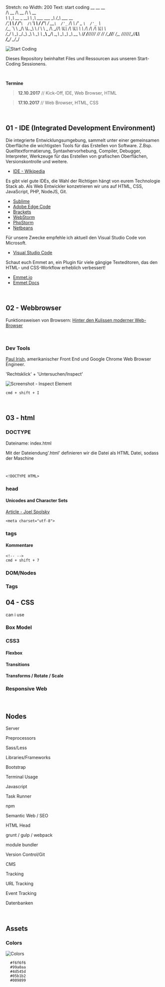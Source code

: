    Stretch: no      Width: 200	 Text: start coding
                                                                __                    __                           __                          
                                                               /\ \__                /\ \__                       /\ \  __                     
                                                           ____\ \ ,_\    __     _ __\ \ ,_\        ___    ___    \_\ \/\_\    ___      __     
                                                          /',__\\ \ \/  /'__`\  /\`'__\ \ \/       /'___\ / __`\  /'_` \/\ \ /' _ `\  /'_ `\   
                                                         /\__, `\\ \ \_/\ \L\.\_\ \ \/ \ \ \_     /\ \__//\ \L\ \/\ \L\ \ \ \/\ \/\ \/\ \L\ \  
                                                         \/\____/ \ \__\ \__/.\_\\ \_\  \ \__\    \ \____\ \____/\ \___,_\ \_\ \_\ \_\ \____ \ 
                                                          \/___/   \/__/\/__/\/_/ \/_/   \/__/     \/____/\/___/  \/__,_ /\/_/\/_/\/_/\/___L\ \
                                                                                                                                        /\____/
                                                                                                                                        \_/__/ 

![Start Coding](https://raw.githubusercontent.com/danielhauchler/start-coding/master/_assets/start-coding-banner.jpg)

Dieses Repository beinhaltet Files und Ressourcen aus unseren Start-Coding Sessionens.

<br>

**Termine**

> **12.10.2017** // Kick-Off, IDE, Web Browser, HTML

> **17.10.2017** // Web Browser, HTML, CSS

<br>

## 01 - IDE (Integrated Development Environment)
Die integrierte Entwicklungsumgebung, sammelt unter einer gemeinsamen Oberfläche die wichtigsten Tools für das Erstellen von Software. Z.Bsp. Quelltextformatierung, Syntaxhervorhebung, Compiler, Debugger, Interpreter, Werkzeuge für das Erstellen von grafischen Oberflächen, Versionskontrolle und weitere.
- [IDE - WIkipedia](https://de.wikipedia.org/wiki/Integrierte_Entwicklungsumgebung)

Es gibt viel gute IDEs, die Wahl der Richtigen hängt von eurem Technologie Stack ab. Als Web Entwickler konzetrieren wir uns auf HTML, CSS, JavaScript, PHP, NodeJS, Git.
- [Sublime](https://www.sublimetext.com/)
- [Adobe Edge Code](http://www.adobe.com/de/products/edge-code.html)
- [Brackets](http://brackets.io/)
- [WebStorm](https://www.jetbrains.com/webstorm/)
- [PhpStorm](https://www.jetbrains.com/phpstorm/)
- [Netbeans](https://netbeans.org/)

Für unsere Zwecke empfehle ich aktuell den Visual Studio Code von Microsoft.
- [Visual Studio Code](https://code.visualstudio.com/)

Schaut euch Emmet an, ein Plugin für viele gängige Texteditoren, das den HTML- und CSS-Workflow erheblich verbessert!
- [Emmet.io](https://emmet.io/)
- [Emmet Docs](https://docs.emmet.io/)

<br>

## 02 - Webbrowser

Funktionsweisen von Browsern: [Hinter den Kulissen moderner Web-Browser](https://www.html5rocks.com/de/tutorials/internals/howbrowserswork/)

<br>

### Dev Tools
[Paul Irish](https://www.paulirish.com/), amerikanischer Front End und Google Chrome Web Browser Engineer.

'Rechtsklick' + 'Untersuchen/Inspect'

![Screenshot - Inspect Element](https://raw.githubusercontent.com/danielhauchler/start-coding/master/_assets/devtools.jpg)


```
cmd + shift + I
```

<br>

## 03 - html

### DOCTYPE

Dateiname: index.html

Mit der Dateiendung'.html' definieren wir die Datei als HTML Datei, sodass der Maschine

````


<!DOCTYPE HTML>
````

### head
#### Unicodes and Character Sets

[Article - Joel Spolsky](https://www.joelonsoftware.com/2003/10/08/the-absolute-minimum-every-software-developer-absolutely-positively-must-know-about-unicode-and-character-sets-no-excuses/)

```
<meta charset="utf-8">
```


### tags

#### Kommentare
```
<!-- -->
cmd + shift + 7
```

### DOM/Nodes
### Tags


## 04 - CSS
can i use


### Box Model
### CSS3
#### Flexbox
#### Transitions
#### Transforms / Rotate / Scale
### Responsive Web
#### 

<br>

## Nodes
Server

Preprocessors

Sass/Less

Libraries/Frameworks

Bootstrap

Terminal Usage

Javascript

Task Runner

npm

Semantic Web / SEO

HTML Head

grunt / gulp / webpack

module bundler

Version Control/Git

CMS

Tracking

URL Tracking

Event Tracking

Datenbanken

<br>

## Assets

### Colors
![Colors](https://raw.githubusercontent.com/danielhauchler/start-coding/master/_assets/colors.jpg)
```
  #f6f6f6
  #99a0aa
  #4d545d
  #05b1b2
  #009899
```
